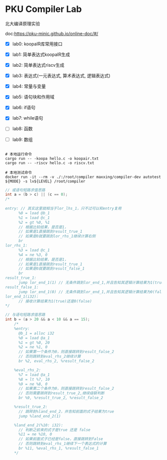 # PKU Compiler Lab
北大编译原理实验

doc:https://pku-minic.github.io/online-doc/#/

- [x] lab0: koopaIR库常用接口
- [x] lab1: 简单表达式koopaIR生成
- [x] lab2: 简单表达式riscv生成
- [x] lab3: 表达式(一元表达式, 算术表达式, 逻辑表达式)
- [x] lab4: 常量与变量
- [x] lab5: 语句块和作用域
- [x] lab6: if语句
- [x] lab7: while语句
- [ ] lab8: 函数
- [ ] lab9: 数组


```shell

# 本地运行命令
cargo run -- -koopa hello.c -o koopair.txt
cargo run -- -riscv hello.c -o riscv.txt

# 本地测试命令
docker run -it --rm -v ./:/root/compiler maxxing/compiler-dev autotest ${MODE} -s lv${LEVEL} /root/compiler
```

```cpp 
// 或语句短路求值思路
int a = (b > c) || (c == 0);
/*
 
entry: // 其实这里就相当于lor_lhs_1，只不过可以和entry复用
      %0 = load @b_1
      %1 = load @c_1
      %2 = gt %0, %1
      // 根据比较结果，是否是1，
      // 如果是1直接跳到result_true_1
      // 如果是0就要跳到lor_rhs_1继续计算右侧
      br 
lor_rhs_1:
      %3 = load @c_1
      %4 = ne %3, 0
      // 根据比较结果，是否是1，
      // 如果是1直接跳到result_true_1
      // 如果是0就要跳到result_false_1
      br
result_true_1:
      jump lor_end_1(1) // 无条件跳到lor_end_1,并且告知其逻辑计算结果为1(true)
result_false_1:
      jump lor_end_1(0) // 无条件跳到lor_end_1,并且告知其逻辑计算结果为0(false)            
lor_end_1(i32):
      // 接收计算结果为1(true)还是0(false)
*/
```

```cpp
// 与语句短路求值思路
int b = (a > 20 && a < 10 && a == 15);
    /*
    %entry:
      @b_1 = alloc i32
      %0 = load @a_1
      %1 = gt %0, 20
      %2 = ne %1, 0
      // 如果第一个条件为0，则直接跳转到result_false_2
      // 否则跳转到eval_rhs_2继续计算
      br %2, eval_rhs_2, %result_false_2

    %eval_rhs_2:
      %7 = load @a_1
      %8 = lt %7, 10
      %9 = ne %8, 0
      // 如果第二个条件为0，则直接跳转到result_false_2
      // 否则需要跳转到result_true_2,继续级联判断
      br %9, %result_true_2, %result_false_2

    %result_true_2:
      // 跳转到%land_end_2，并告知前面的式子结果为true
      jump %land_end_2(1)

    %land_end_2(%10: i32):
      // 判断之前来的式子是true 还是 false
      %11 = ne %10, 0
      // 如果前面式子已经是false，直接跳转到false
      // 否则跳转到eval_rhs_1继续下一个表达式的计算
      br %11, %eval_rhs_1, %result_false_1
    */
```